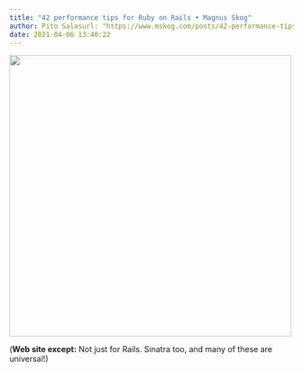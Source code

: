 ```yaml
---
title: "42 performance tips for Ruby on Rails • Magnus Skog"
author: Pito Salasurl: "https://www.mskog.com/posts/42-performance-tips-for-ruby-on-rails" cover: "https://s3-eu-central-1.amazonaws.com/mskog-cms/2020/02/speedlines@2x.jpg" 
date: 2021-04-06 13:40:22
---
```

<img src=https://s3-eu-central-1.amazonaws.com/mskog-cms/2020/02/speedlines@2x.jpg width="500">



(**Web site except:** Not just for Rails. Sinatra too, and many of these are universal!) 
